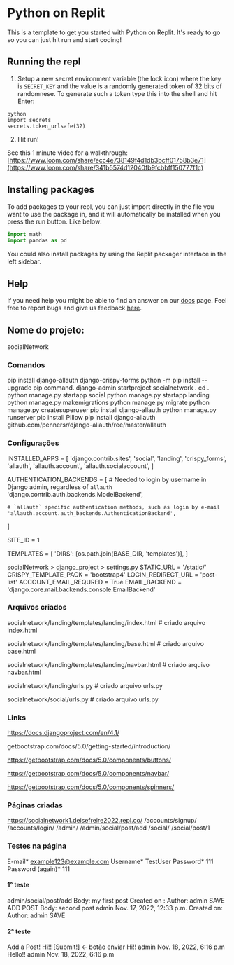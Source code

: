 # Python on Replit

This is a template to get you started with Python on Replit. It's ready to go so you can just hit run and start coding!

## Running the repl

1. Setup a new secret environment variable (the lock icon) where the key is `SECRET_KEY` and the value is
   a randomly generated token of 32 bits of randomnese. To generate such a token type this into the shell and hit Enter:
```
python
import secrets
secrets.token_urlsafe(32)
```
2. Hit run!

See this 1 minute video for a walkthrough: [https://www.loom.com/share/ecc4e738149f4d1db3bcff01758b3e71](https://www.loom.com/share/341b5574d12040fb9fcbbff150777f1c)

## Installing packages

To add packages to your repl, you can just import directly in the file you want to use the package in, and it will automatically be installed when you press the run button. Like below:
```python
import math
import pandas as pd
```

You could also install packages by using the Replit packager interface in the left sidebar.

## Help

If you need help you might be able to find an answer on our [docs](https://docs.replit.com) page. Feel free to report bugs and give us feedback [here](https://replit.com/support).

## Nome do projeto:
socialNetwork 

### Comandos 
pip install django-allauth django-crispy-forms
python -m pip install --upgrade pip command.
django-admin startproject socialnetwork .
cd .
python manage.py startapp social 
python manage.py startapp landing
python manage.py makemigrations
python manage.py migrate
python manage.py createsuperuser
pip install django-allauth
python manage.py runserver
pip install Pillow
pip install django-allauth
github.com/pennersr/django-allauth/ree/master/allauth

### Configurações 

INSTALLED_APPS = [
    'django.contrib.sites',
    'social',
    'landing',
    'crispy_forms',
    'allauth',
    'allauth.account',
    'allauth.socialaccount',
]

AUTHENTICATION_BACKENDS = [
    # Needed to login by username in Django admin, regardless of `allauth`
    'django.contrib.auth.backends.ModelBackend',

    # `allauth` specific authentication methods, such as login by e-mail
    'allauth.account.auth_backends.AuthenticationBackend',
]

SITE_ID = 1


TEMPLATES = [
'DIRS': [os.path.join(BASE_DIR, 'templates')],
]

socialNetwork > django_project > settings.py
STATIC_URL = '/static/'
CRISPY_TEMPLATE_PACK = 'bootstrap4'
LOGIN_REDIRECT_URL = 'post-list'
ACCOUNT_EMAIL_REQURED = True
EMAIL_BACKEND = 'django.core.mail.backends.console.EmailBackend'

     
### Arquivos criados

socialnetwork/landing/templates/landing/index.html # criado arquivo index.html

socialnetwork/landing/templates/landing/base.html # criado arquivo base.html

socialnetwork/landing/templates/landing/navbar.html # criado arquivo navbar.html

socialnetwork/landing/urls.py # criado arquivo urls.py

socialnetwork/social/urls.py # criado arquivo urls.py


### Links

https://docs.djangoproject.com/en/4.1/

getbootstrap.com/docs/5.0/getting-started/introduction/

https://getbootstrap.com/docs/5.0/components/buttons/

https://getbootstrap.com/docs/5.0/components/navbar/

https://getbootstrap.com/docs/5.0/components/spinners/


### Páginas criadas

https://socialnetwork1.deisefreire2022.repl.co/
/accounts/signup/
/accounts/login/
/admin/
/admin/social/post/add
/social/
/social/post/1

### Testes na página

E-mail*
example123@example.com
Username*
TestUser
Password*
111
Password (again)*
111

#### 1° teste
admin/social/post/add
Body: my first post 
Created on :
Author: admin
SAVE
ADD POST
Body: second post 
admin Nov. 17, 2022, 12:33 p.m.
Created on:
Author: admin
SAVE
#### 2° teste
Add a Post!
Hi!!
[Submit!] <- botão enviar
Hi!!
admin Nov. 18, 2022, 6:16 p.m
Hello!!
admin Nov. 18, 2022, 6:16 p.m


